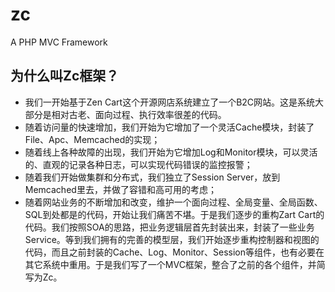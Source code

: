 zc
==

A PHP MVC Framework

## 为什么叫Zc框架？
+ 我们一开始基于Zen Cart这个开源网店系统建立了一个B2C网站。这是系统大部分是相对古老、面向过程、执行效率很差的代码。
+ 随着访问量的快速增加，我们开始为它增加了一个灵活Cache模块，封装了File、Apc、Memcached的实现；
+ 随着线上各种故障的出现，我们开始为它增加Log和Monitor模块，可以灵活的、直观的记录各种日志，可以实现代码错误的监控报警；
+ 随着我们开始做集群和分布式，我们独立了Session Server，放到Memcached里去，并做了容错和高可用的考虑；
+ 随着网站业务的不断增加和改变，维护一个面向过程、全局变量、全局函数、SQL到处都是的代码，开始让我们痛苦不堪。于是我们逐步的重构Zart Cart的代码。我们按照SOA的思路，把业务逻辑层首先封装出来，封装了一些业务Service。等到我们拥有的完善的模型层，我们开始逐步重构控制器和视图的代码，而且之前封装的Cache、Log、Monitor、Session等组件，也有必要在其它系统中重用。于是我们写了一个MVC框架，整合了之前的各个组件，并简写为Zc。
